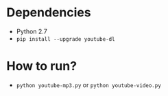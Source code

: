 # Dependencies
- Python 2.7
- `pip install --upgrade youtube-dl`

# How to run?
- `python youtube-mp3.py` or `python youtube-video.py`
